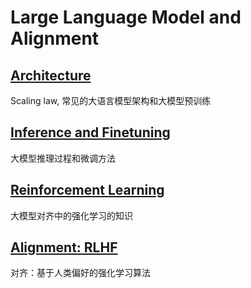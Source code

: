 # Large Language Model and Alignment

## [Architecture](./1/)
Scaling law, 常见的大语言模型架构和大模型预训练


## [Inference and Finetuning](./FT/)
大模型推理过程和微调方法

## [Reinforcement Learning ](./ARL/)
大模型对齐中的强化学习的知识

## [Alignment: RLHF ](./RLHF/)
对齐：基于人类偏好的强化学习算法


